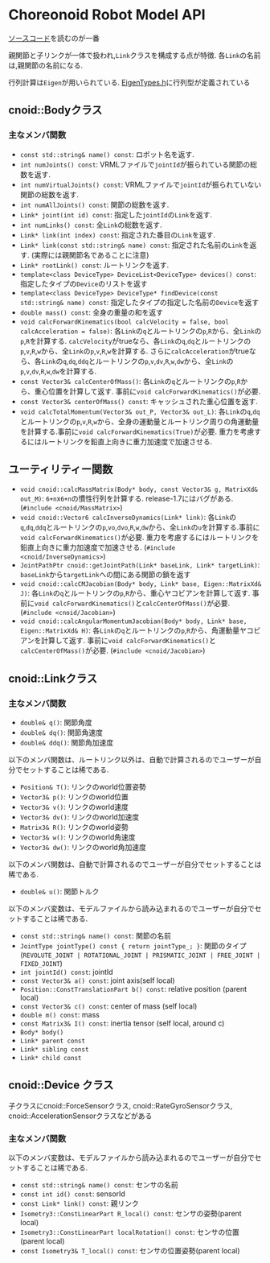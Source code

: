 # Choreonoid Robot Model API

[ソースコード](https://github.com/choreonoid/choreonoid/tree/master/src/Body)を読むのが一番

親関節と子リンクが一体で扱われ,`Link`クラスを構成する点が特徴. 各`Link`の名前は,親関節の名前になる.

行列計算は`Eigen`が用いられている. [EigenTypes.h](https://github.com/choreonoid/choreonoid/blob/master/src/Util/EigenTypes.h)に行列型が定義されている

## cnoid::Bodyクラス
### 主なメンバ関数
- `const std::string& name() const`: ロボット名を返す.
- `int numJoints() const`: VRMLファイルで`jointId`が振られている関節の総数を返す.
- `int numVirtualJoints() const`: VRMLファイルで`jointId`が振られていない関節の総数を返す.
- `int numAllJoints() const`: 関節の総数を返す.
- `Link* joint(int id) const`: 指定した`jointId`の`Link`を返す.
- `int numLinks() const`: 全`Link`の総数を返す.
- `Link* link(int index) const`: 指定された番目の`Link`を返す.
- `Link* link(const std::string& name) const`: 指定された名前の`Link`を返す. (実際には親関節名であることに注意)
- `Link* rootLink() const`: ルートリンクを返す.
- `template<class DeviceType> DeviceList<DeviceType> devices() const`: 指定したタイプの`Device`のリストを返す
- `template<class DeviceType> DeviceType* findDevice(const std::string& name) const`: 指定したタイプの指定した名前の`Device`を返す
- `double mass() const`: 全身の重量の和を返す
- `void calcForwardKinematics(bool calcVelocity = false, bool calcAcceleration = false)`: 各`Link`の`q`とルートリンクの`p`,`R`から、全`Link`の`p`,`R`を計算する. `calcVelocity`がtrueなら、各`Link`の`q`,`dq`とルートリンクの`p`,`v`,`R`,`w`から、全`Link`の`p`,`v`,`R`,`w`を計算する. さらに`calcAcceleration`がtrueなら、各`Link`の`q`,`dq`,`ddq`とルートリンクの`p`,`v`,`dv`,`R`,`w`,`dw`から、全`Link`の`p`,`v`,`dv`,`R`,`w`,`dw`を計算する.
- `const Vector3& calcCenterOfMass()`: 各`Link`の`q`とルートリンクの`p`,`R`から、重心位置を計算して返す. 事前に`void calcForwardKinematics()`が必要.
- `const Vector3& centerOfMass() const`: キャッシュされた重心位置を返す.
- `void calcTotalMomentum(Vector3& out_P, Vector3& out_L)`: 各`Link`の`q`,`dq`とルートリンクの`p`,`v`,`R`,`w`から、全身の運動量とルートリンク周りの角運動量を計算する.事前に`void calcForwardKinematics(True)`が必要. 重力を考慮するにはルートリンクを鉛直上向きに重力加速度で加速させる.

## ユーティリティー関数
- `void cnoid::calcMassMatrix(Body* body, const Vector3& g, MatrixXd& out_M)`: `6+n`x`6+n`の慣性行列を計算する. release-1.7にはバグがある. (`#include <cnoid/MassMatrix>`)
- `void cnoid::Vector6 calcInverseDynamics(Link* link)`: 各`Link`の`q`,`dq`,`ddq`とルートリンクの`p`,`vo`,`dvo`,`R`,`w`,`dw`から、全`Link`の`u`を計算する.事前に`void calcForwardKinematics()`が必要. 重力を考慮するにはルートリンクを鉛直上向きに重力加速度で加速させる. (`#include <cnoid/InverseDynamics>`)
- `JointPathPtr cnoid::getJointPath(Link* baseLink, Link* targetLink)`: `baseLink`から`targetLink`への間にある関節の鎖を返す
- `void cnoid::calcCMJacobian(Body* body, Link* base, Eigen::MatrixXd& J)`: 各`Link`の`q`とルートリンクの`p`,`R`から、重心ヤコビアンを計算して返す. 事前に`void calcForwardKinematics()`と`calcCenterOfMass()`が必要. (`#include <cnoid/Jacobian>`)
- `void cnoid::calcAngularMomentumJacobian(Body* body, Link* base, Eigen::MatrixXd& H)`: 各`Link`の`q`とルートリンクの`p`,`R`から、角運動量ヤコビアンを計算して返す. 事前に`void calcForwardKinematics()`と`calcCenterOfMass()`が必要. (`#include <cnoid/Jacobian>`)

## cnoid::Linkクラス
### 主なメンバ関数
- `double& q()`: 関節角度
- `double& dq()`: 関節角速度
- `double& ddq()`: 関節角加速度

以下のメンバ関数は、ルートリンク以外は、自動で計算されるのでユーザーが自分でセットすることは稀である.
- `Position& T()`: リンクのworld位置姿勢
- `Vector3& p()`: リンクのworld位置
- `Vector3& v()`: リンクのworld速度
- `Vector3& dv()`: リンクのworld加速度
- `Matrix3& R()`: リンクのworld姿勢
- `Vector3& w()`: リンクのworld角速度
- `Vector3& dw()`: リンクのworld角加速度

以下のメンバ関数は、自動で計算されるのでユーザーが自分でセットすることは稀である.
- `double& u()`: 関節トルク

以下のメンバ変数は、モデルファイルから読み込まれるのでユーザーが自分でセットすることは稀である.
- `const std::string& name() const`: 関節の名前
- `JointType jointType() const { return jointType_; }`: 関節のタイプ(`REVOLUTE_JOINT | ROTATIONAL_JOINT | PRISMATIC_JOINT | FREE_JOINT | FIXED_JOINT`)
- `int jointId() const`: jointId
- `const Vector3& a() const`: joint axis(self local)
- `Position::ConstTranslationPart b() const`: relative position (parent local)
- `const Vector3& c() const`: center of mass (self local)
- `double m() const`: mass
- `const Matrix3& I() const`: inertia tensor (self local, around c)
- `Body* body()`
- `Link* parent const`
- `Link* sibling const`
- `Link* child const`

## cnoid::Device クラス
子クラスにcnoid::ForceSensorクラス, cnoid::RateGyroSensorクラス, cnoid::AccelerationSensorクラスなどがある
### 主なメンバ関数
以下のメンバ変数は、モデルファイルから読み込まれるのでユーザーが自分でセットすることは稀である.
- `const std::string& name() const`: センサの名前
- `const int id() const`: sensorId
- `const Link* link() const`: 親リンク
- `Isometry3::ConstLinearPart R_local() const`: センサの姿勢(parent local)
- `Isometry3::ConstLinearPart localRotation() const`: センサの位置(parent local)
- `const Isometry3& T_local() const`: センサの位置姿勢(parent local)
